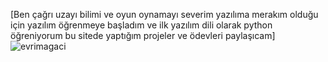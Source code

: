 [Ben çağrı uzayı bilimi ve oyun oynamayı severim yazılıma merakım olduğu için yazılım öğrenmeye başladım ve ilk yazılım dili olarak python öğreniyorum bu sitede yaptığım projeler ve ödevleri paylaşıcam]![evrimagaci](https://github.com/NoctisLucisCaelum114/PythonVektorelOdev/assets/155001492/4636e5e0-34ae-4fc2-a002-6ba646b0ca28)

